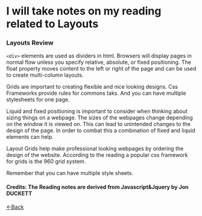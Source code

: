 # I will take notes on my reading related to Layouts

### Layouts Review
```<div>``` elements are used as dividers in html. Browsers will display pages in normal flow unless you specify relative, absolute, or fixed positioning. 
The float property moves content to the left or right of the page and can be used to create multi-column layouts. 

Grids are important to creating flexible and nice looking designs.
Css Frameworks provide rules for commons taks. And you can have multiple stylesheets for one page.

Liquid and fixed positioning is important to consider when thinking about sizing things on a webpage. The sizes of the webpages change depending on the window it is viewed on. This can lead to unintended changes to the design of the page. In order to combat this a combination of fixed and liquid elements can help. 

Layout Grids help make professional looking webpages by ordering the design of the website. According to the reading a popular css framework for grids is the 960 grid system. 

Remember that you can have multiple style sheets.


#### Credits: The Reading notes are derived from Javascript&Jquery by Jon DUCKETT
[<-Back](README.md)





